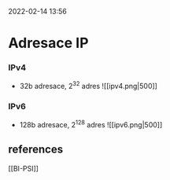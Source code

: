 2022-02-14 13:56

# Adresace IP
### IPv4
- 32b adresace, $2^{32}$ adres
![[ipv4.png|500]]
### IPv6
- 128b adresace, $2^{128}$ adres
![[ipv6.png|500]]

## references
[[BI-PSI]]
